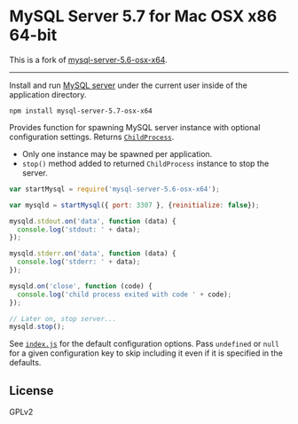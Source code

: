 # MySQL Server 5.7 for Mac OSX x86 64-bit

This is a fork of [mysql-server-5.6-osx-x64](https://github.com/numtel/mysql-server-5.6-osx-x64).

___

Install and run [MySQL server](http://www.mysql.com) under the current user inside of the application directory.

```
npm install mysql-server-5.7-osx-x64
```

Provides function for spawning MySQL server instance with optional configuration settings. Returns [`ChildProcess`](https://nodejs.org/api/child_process.html#child_process_class_childprocess).

* Only one instance may be spawned per application.
* `stop()` method added to returned `ChildProcess` instance to stop the server.

```javascript
var startMysql = require('mysql-server-5.6-osx-x64');

var mysqld = startMysql({ port: 3307 }, {reinitialize: false});

mysqld.stdout.on('data', function (data) {
  console.log('stdout: ' + data);
});

mysqld.stderr.on('data', function (data) {
  console.log('stderr: ' + data);
});

mysqld.on('close', function (code) {
  console.log('child process exited with code ' + code);
});

// Later on, stop server...
mysqld.stop();

```

See [`index.js`](index.js) for the default configuration options. Pass `undefined` or `null` for a given configuration key to skip including it even if it is specified in the defaults.

## License

GPLv2
